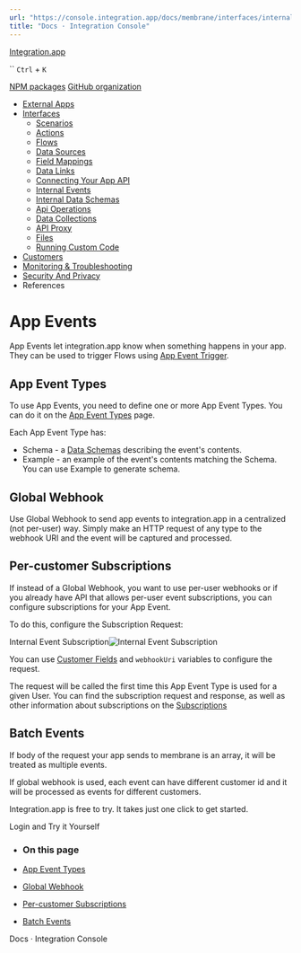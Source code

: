 ```yaml
---
url: "https://console.integration.app/docs/membrane/interfaces/internal-events"
title: "Docs · Integration Console"
---
```


[Integration.app](https://integration.app/)

`` `Ctrl` + `K`

[NPM packages](https://www.npmjs.com/~integration.app) [GitHub organization](https://github.com/integration-app)

- [External Apps](https://console.integration.app/docs/membrane/apps)
- [Interfaces](https://console.integration.app/docs/membrane/interfaces)
  - [Scenarios](https://console.integration.app/docs/membrane/interfaces/scenarios)
  - [Actions](https://console.integration.app/docs/membrane/interfaces/actions)
  - [Flows](https://console.integration.app/docs/membrane/interfaces/flows)
  - [Data Sources](https://console.integration.app/docs/membrane/interfaces/data-sources)
  - [Field Mappings](https://console.integration.app/docs/membrane/interfaces/field-mappings)
  - [Data Links](https://console.integration.app/docs/membrane/interfaces/data-links)
  - [Connecting Your App API](https://console.integration.app/docs/membrane/interfaces/internal-api)
  - [Internal Events](https://console.integration.app/docs/membrane/interfaces/internal-events)
  - [Internal Data Schemas](https://console.integration.app/docs/membrane/interfaces/internal-data-schemas)
  - [Api Operations](https://console.integration.app/docs/membrane/interfaces/api-operations)
  - [Data Collections](https://console.integration.app/docs/membrane/interfaces/data-collections)
  - [API Proxy](https://console.integration.app/docs/membrane/interfaces/api-proxy)
  - [Files](https://console.integration.app/docs/membrane/interfaces/files)
  - [Running Custom Code](https://console.integration.app/docs/membrane/interfaces/custom-code)
- [Customers](https://console.integration.app/docs/membrane/customers)
- [Monitoring & Troubleshooting](https://console.integration.app/docs/membrane/monitoring)
- [Security And Privacy](https://console.integration.app/docs/membrane/security-and-privacy)
- References

# App Events

App Events let integration.app know when something happens in your app. They can be used to trigger Flows using [App Event Trigger](https://console.integration.app/docs/membrane/interfaces/flows/nodes/app-event-trigger).

## App Event Types

To use App Events, you need to define one or more App Event Types. You can do it on the [App Event Types](https://console.integration.app/w/0/event-types) page.

Each App Event Type has:

- Schema - a [Data Schemas](https://console.integration.app/docs/membrane/references/data-schemas) describing the event's contents.
- Example - an example of the event's contents matching the Schema. You can use Example to generate schema.

## Global Webhook

Use Global Webhook to send app events to integration.app in a centralized (not per-user) way.
Simply make an HTTP request of any type to the webhook URI and the event will be captured and processed.

## Per-customer Subscriptions

If instead of a Global Webhook, you want to use per-user webhooks or if you already have API that allows per-user event subscriptions,
you can configure subscriptions for your App Event.

To do this, configure the Subscription Request:

Internal Event Subscription![Internal Event Subscription](https://console.integration.app/images/docs/app-event-type-subscription.png)

You can use [Customer Fields](https://console.integration.app/docs/membrane/customers/customers) and `webhookUri` variables to configure the request.

The request will be called the first time this App Event Type is used for a given User.
You can find the subscription request and response, as well as other information about subscriptions on the [Subscriptions](https://console.integration.app/w/0/deployments/app-event-subscriptions)

## Batch Events

If body of the request your app sends to membrane is an array, it will be treated as multiple events.

If global webhook is used, each event can have different customer id and it will be processed as events for different customers.

Integration.app is free to try. It takes just one click to get started.

Login and Try it Yourself

- ### On this page

- [App Event Types](https://console.integration.app/docs/membrane/interfaces/internal-events#app-event-types)
- [Global Webhook](https://console.integration.app/docs/membrane/interfaces/internal-events#global-webhook)
- [Per-customer Subscriptions](https://console.integration.app/docs/membrane/interfaces/internal-events#per-customer-subscriptions)
- [Batch Events](https://console.integration.app/docs/membrane/interfaces/internal-events#batch-events)

Docs · Integration Console